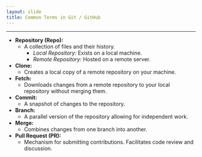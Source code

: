 ```yaml
---
layout: slide
title: Common Terms in Git / GitHub
---
```


---

<section markdown="1">

<ul>
  <div data-fragment-index="1" class="fragment highlight-current-green">
  <li><strong>Repository (Repo):</strong> 
    <ul>
      <li>A collection of files and their history.
        <ul>
          <li><em>Local Repository:</em> Exists on a local machine.</li>
          <li><em>Remote Repository:</em> Hosted on a remote server.</li>
        </ul>
      </li>
    </ul>
  </li>
  </div>
  <div data-fragment-index="2" class="fragment highlight-current-green">
  <li><strong>Clone:</strong> 
    <ul>
      <li>Creates a local copy of a remote repository on your machine.</li>
    </ul>
  </li>
  </div>
  <div data-fragment-index="3" class="fragment highlight-current-green">
  <li><strong>Fetch:</strong> 
    <ul>
      <li>Downloads changes from a remote repository to your local repository without merging them.</li>
    </ul>
  </li>
  </div>
  <div data-fragment-index="4" class="fragment highlight-current-green">
  <li><strong>Commit:</strong> 
    <ul>
      <li>A snapshot of changes to the repository.</li>
    </ul>
  </li>
  </div>
  <div data-fragment-index="5" class="fragment highlight-current-green">
  <li><strong>Branch:</strong> 
    <ul>
      <li>A parallel version of the repository allowing for independent work.
      </li>
    </ul>
  </li>
  </div>
  <div data-fragment-index="6" class="fragment highlight-current-green">
  <li><strong>Merge:</strong> 
    <ul>
      <li>Combines changes from one branch into another.</li>
    </ul>
  </li>
  </div>
  <div data-fragment-index="7" class="fragment highlight-current-green">
  <li><strong>Pull Request (PR):</strong> 
    <ul>
      <li>Mechanism for submitting contributions. Facilitates code review and discussion.
      </li>
    </ul>
  </li>
  </div>
</ul>

</section>

